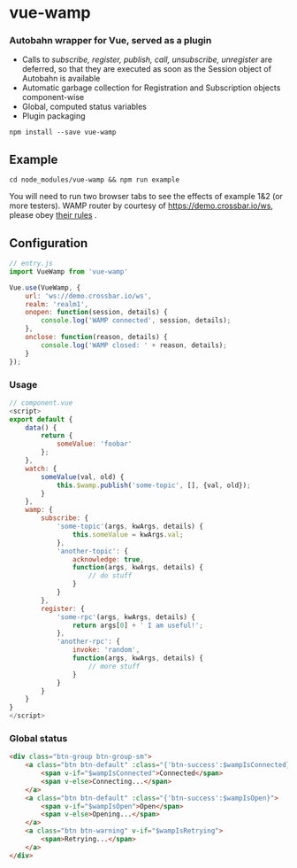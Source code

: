 # vue-wamp
### Autobahn wrapper for Vue, served as a plugin 

* Calls to _subscribe, register, publish, call, unsubscribe, unregister_ are deferred, so that they are executed as soon as the Session object of Autobahn is available
* Automatic garbage collection for Registration and Subscription objects component-wise
* Global, computed status variables
* Plugin packaging

```
npm install --save vue-wamp
```

## Example

```
cd node_modules/vue-wamp && npm run example
```

You will need to run two browser tabs to see the effects of example 1&2 (or more testers).
WAMP router by courtesy of https://demo.crossbar.io/ws, please obey [their rules](http://crossbar.io/docs/Demo-Instance/) .

## Configuration

```js
// entry.js
import VueWamp from 'vue-wamp'

Vue.use(VueWamp, {
    url: 'ws://demo.crossbar.io/ws',
    realm: 'realm1',
    onopen: function(session, details) {
        console.log('WAMP connected', session, details);
    },
    onclose: function(reason, details) {
        console.log('WAMP closed: ' + reason, details);
    }
});
```

### Usage

```js
// component.vue
<script>
export default {
    data() {
        return {
            someValue: 'foobar'
        };
    },
    watch: {
        someValue(val, old) {
            this.$wamp.publish('some-topic', [], {val, old});
        }
    },
    wamp: {
        subscribe: {
            'some-topic'(args, kwArgs, details) {
                this.someValue = kwArgs.val;
            },
            'another-topic': {
                acknowledge: true,
                function(args, kwArgs, details) {
                    // do stuff
                }
            }
        },
        register: {
            'some-rpc'(args, kwArgs, details) {
                return args[0] + ' I am useful!';
            },
            'another-rpc': {
                invoke: 'random',
                function(args, kwArgs, details) {
                    // more stuff
                }
            }
        }
    }
}
</script>
```

### Global status

```html
<div class="btn-group btn-group-sm">
    <a class="btn btn-default" :class="{'btn-success':$wampIsConnected}">
        <span v-if="$wampIsConnected">Connected</span>
        <span v-else>Connecting...</span>
    </a>
    <a class="btn btn-default" :class="{'btn-success':$wampIsOpen}">
        <span v-if="$wampIsOpen">Open</span>
        <span v-else>Opening...</span>
    </a>
    <a class="btn btn-warning" v-if="$wampIsRetrying">
        <span>Retrying...</span>
    </a>
</div>
```